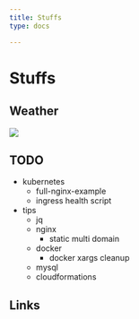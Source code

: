 ```yaml
---
title: Stuffs
type: docs

---
```

# Stuffs

## Weather

![](https://wttr.in/MyLocation.png?)

## TODO

* kubernetes
  * full-nginx-example
  * ingress health script
* tips
  * jq
  * nginx
    * static multi domain
  * docker
    * docker xargs cleanup
  * mysql
  * cloudformations

## Links